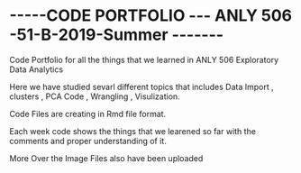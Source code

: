 # -----CODE PORTFOLIO --- ANLY 506 -51-B-2019-Summer -------









Code Portfolio for all the things that we learned in ANLY 506  Exploratory Data Analytics 

Here we have studied sevarl different topics that includes Data Import , clusters , PCA Code , Wrangling , Visulization. 

Code Files are creating  in Rmd file format.

Each week code shows the things that we learened so far with the comments and proper understanding of it. 

More Over the Image Files also have been uploaded 

